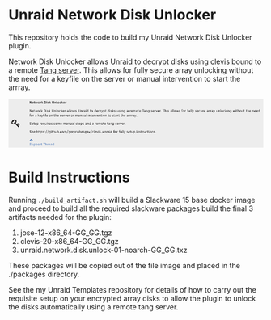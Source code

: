 # Unraid Network Disk Unlocker

This repository holds the code to build my Unraid Network Disk Unlocker plugin.

Network Disk Unlocker allows [Unraid](https://unraid.net/) to decrypt disks using [clevis](https://github.com/latchset/clevis) bound to a remote [Tang server](https://github.com/latchset/tang). This allows for fully secure array unlocking without the need for a keyfile on the server or manual intervention to start the arrray.

<p align="center">
  <img src="src/screenshot01.png" width="800" title="network_disk_unlocker_screenshot">
</p>

# Build Instructions

Running `./build_artifact.sh` will build a Slackware 15 base docker image and proceed to build all the required slackware packages build the final 3 artifacts needed for the plugin:

1. jose-12-x86_64-GG_GG.tgz
1. clevis-20-x86_64-GG_GG.tgz
1. unraid.network.disk.unlock-01-noarch-GG_GG.txz

These packages will be copied out of the file image and placed in the ./packages directory.

See the my Unraid Templates repository for details of how to carry out the requisite setup on your encrypted array disks to allow the plugin to unlock the disks automatically using a remote tang server.
